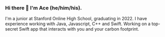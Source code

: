 ### Hi there 👋 I'm Ace (he/him/his).

I'm a junior at Stanford Online High School, graduating in 2022. I have experience working with Java, Javascript, C++ and Swift. Working on a top-secret Swift app that interacts with you and your carbon footprint.

<!--
**ace-beattie/ace-beattie** is a ✨ _special_ ✨ repository because its `README.md` (this file) appears on your GitHub profile.

Here are some ideas to get you started:

- 🔭 I’m currently working on ...
- 🌱 I’m currently learning ...
- 👯 I’m looking to collaborate on ...
- 🤔 I’m looking for help with ...
- 💬 Ask me about ...
- 📫 How to reach me: ...
- 😄 Pronouns: ...
- ⚡ Fun fact: ...
-->
